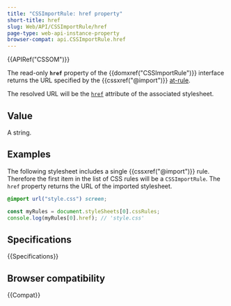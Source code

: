 ```yaml
---
title: "CSSImportRule: href property"
short-title: href
slug: Web/API/CSSImportRule/href
page-type: web-api-instance-property
browser-compat: api.CSSImportRule.href
---
```


{{APIRef("CSSOM")}}

The read-only **`href`** property of the
{{domxref("CSSImportRule")}} interface returns the URL specified by the
{{cssxref("@import")}} [at-rule](/en-US/docs/Web/CSS/CSS_syntax/At-rule).

The resolved URL will be the [`href`](/en-US/docs/Web/HTML/Reference/Elements/link#href) attribute of the
associated stylesheet.

## Value

A string.

## Examples

The following stylesheet includes a single {{cssxref("@import")}} rule. Therefore the
first item in the list of CSS rules will be a `CSSImportRule`. The
`href` property returns the URL of the imported stylesheet.

```css
@import url("style.css") screen;
```

```js
const myRules = document.styleSheets[0].cssRules;
console.log(myRules[0].href); // 'style.css'
```

## Specifications

{{Specifications}}

## Browser compatibility

{{Compat}}
